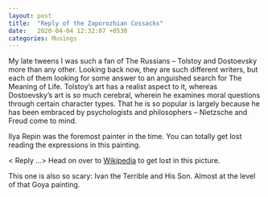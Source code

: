```yaml
---
layout: post
title:  "Reply of the Zaporozhian Cossacks"
date:   2020-04-04 12:32:07 +0530
categories: Musings
---
```

My late tweens I was such a fan of The Russians – Tolstoy and Dostoevsky more than any other. Looking back now, they are such different writers, but each of them looking for some answer to an anguished search for The Meaning of Life. Tolstoy’s art has a realist aspect to it, whereas Dostoevsky’s art is so much cerebral, wherein he examines moral questions through certain character types. That he is so popular is largely because he has been embraced by psychologists and philosophers – Nietzsche and Freud come to mind.  

Ilya Repin was the foremost painter in the time. You can totally get lost reading the expressions in this painting.  

< Reply …> 
Head on over to [Wikipedia]( https://en.wikipedia.org/wiki/Reply_of_the_Zaporozhian_Cossacks#/media/File:Ilja_Jefimowitsch_Repin_-_Reply_of_the_Zaporozhian_Cossacks_-_Yorck.jpg) to get lost in this picture.  

This one is also so scary: Ivan the Terrible and His Son. Almost at the level of that Goya painting.  
